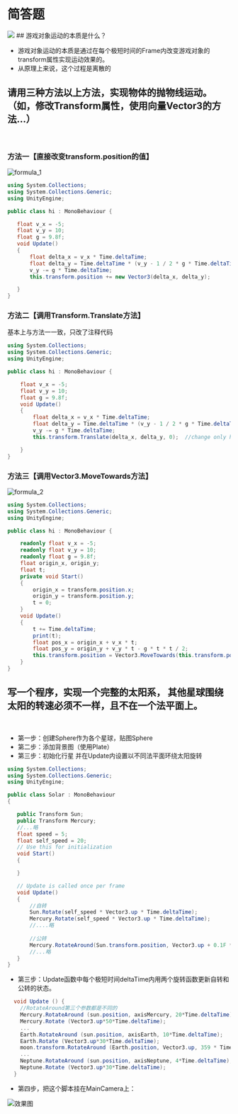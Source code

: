 # 简答题
<img src="http://chart.googleapis.com/chart?cht=tx&chl=\Large x=\frac{-b\pm\sqrt{b^2-4ac}}{2a}" style="border:none;">
## 游戏对象运动的本质是什么？

- 游戏对象运动的本质是通过在每个极短时间的Frame内改变游戏对象的transform属性实现运动效果的。
- 从原理上来说，这个过程是离散的
 
## 请用三种方法以上方法，实现物体的抛物线运动。（如，修改Transform属性，使用向量Vector3的方法…）
 
### 方法一【直接改变transform.position的值】

![formula_1](https://github.com/zys980808/Unity3D/blob/master/Homework/Homework2/basic_concepts/formula_1.jpg)
    
 ```csharp
using System.Collections;
using System.Collections.Generic;
using UnityEngine;

public class hi : MonoBehaviour {

    float v_x = -5;
    float v_y = 10;
    float g = 9.8f;
    void Update()
    {
        float delta_x = v_x * Time.deltaTime;
        float delta_y = Time.deltaTime * (v_y - 1 / 2 * g * Time.deltaTime);
        v_y -= g * Time.deltaTime;
        this.transform.position += new Vector3(delta_x, delta_y);

    }
}
```


### 方法二【调用Transform.Translate方法】

基本上与方法一一致，只改了注释代码
```csharp
using System.Collections;
using System.Collections.Generic;
using UnityEngine;

public class hi : MonoBehaviour {

    float v_x = -5;
    float v_y = 10;
    float g = 9.8f;
    void Update()
    {
        float delta_x = v_x * Time.deltaTime;
        float delta_y = Time.deltaTime * (v_y - 1 / 2 * g * Time.deltaTime);
        v_y -= g * Time.deltaTime;
        this.transform.Translate(delta_x, delta_y, 0);  //change only here

    }
}

```
### 方法三【调用Vector3.MoveTowards方法】
![formula_2](https://github.com/zys980808/Unity3D/blob/master/Homework/Homework2/basic_concepts/formula_2.jpg)

```csharp
using System.Collections;
using System.Collections.Generic;
using UnityEngine;

public class hi : MonoBehaviour {

    readonly float v_x = -5;
    readonly float v_y = 10;
    readonly float g = 9.8f;
    float origin_x, origin_y;
    float t;
    private void Start()
    {
        origin_x = transform.position.x;
        origin_y = transform.position.y;
        t = 0;
    }
    void Update()
    {
        t += Time.deltaTime;
        print(t);
        float pos_x = origin_x + v_x * t;
        float pos_y = origin_y + v_y * t - g * t * t / 2;
        this.transform.position = Vector3.MoveTowards(this.transform.position,new Vector3(pos_x,pos_y,0),10);
    }
}
```

## 写一个程序，实现一个完整的太阳系， 其他星球围绕太阳的转速必须不一样，且不在一个法平面上。
 

- 第一步：创建Sphere作为各个星球，贴图Sphere
- 第二步：添加背景图（使用Plate）
- 第三步：初始化行星 并在Update内设置以不同法平面环绕太阳旋转
 ```csharp
using System.Collections;
using System.Collections.Generic;
using UnityEngine;

public class Solar : MonoBehaviour
{

    public Transform Sun;
    public Transform Mercury;
    //...略
    float speed = 5;
    float self_speed = 20;
    // Use this for initialization
    void Start()
    {

    }

    // Update is called once per frame
    void Update()
    {
        //自转
        Sun.Rotate(self_speed * Vector3.up * Time.deltaTime);
        Mercury.Rotate(self_speed * Vector3.up * Time.deltaTime);
        //....略
 
        //公转
        Mercury.RotateAround(Sun.transform.position, Vector3.up + 0.1F * Vector3.left, speed  * Time.deltaTime / 87 * 500);
        //...略
    }
}
```

- 第三步：Update函数中每个极短时间deltaTime内用两个旋转函数更新自转和公转的状态。 

```csharp
  void Update () {
  	//RotateAround第三个参数都是不同的
  	Mercury.RotateAround (sun.position, axisMercury, 20*Time.deltaTime);
  	Mercury.Rotate (Vector3.up*50*Time.deltaTime);
  	...
  	Earth.RotateAround (sun.position, axisEarth, 10*Time.deltaTime);
  	Earth.Rotate (Vector3.up*30*Time.deltaTime);
  	moon.transform.RotateAround (Earth.position, Vector3.up, 359 * Time.deltaTime);
  	...
  	Neptune.RotateAround (sun.position, axisNeptune, 4*Time.deltaTime);
  	Neptune.Rotate (Vector3.up*30*Time.deltaTime);
  }
```

- 第四步，把这个脚本挂在MainCamera上：

![效果图](https://github.com/zys980808/Unity3D/blob/master/Homework/Homework2/SolarSystem/Soloar_screenshot.jpg)
